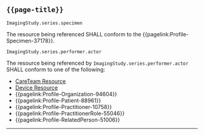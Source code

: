 ## <code>{{page-title}}</code>

`ImagingStudy.series.specimen`

The resource being referenced SHALL conform to the {{pagelink:Profile-Specimen-37178}}.

`ImagingStudy.series.performer.actor`

The resource being referenced by `ImagingStudy.series.performer.actor` SHALL conform to one of the following:

- <a href="https://hl7.org/fhir/R4/CareTeam.html">CareTeam Resource</a>
- <a href="https://hl7.org/fhir/R4/Device.html">Device Resource</a>
- {{pagelink:Profile-Organization-94604}}
- {{pagelink:Profile-Patient-88961}}
- {{pagelink:Profile-Practitioner-10758}}
- {{pagelink:Profile-PractitionerRole-55046}}
- {{pagelink:Profile-RelatedPerson-51006}}

---